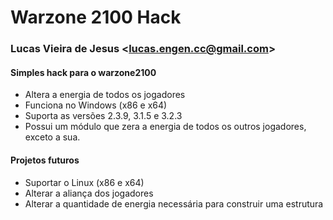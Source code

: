 # Warzone 2100 Hack

### Lucas Vieira de Jesus <<lucas.engen.cc@gmail.com>>

#### Simples hack para o warzone2100

  * Altera a energia de todos os jogadores
  * Funciona no Windows (x86 e x64)
  * Suporta as versões 2.3.9, 3.1.5 e 3.2.3
  * Possui um módulo que zera a energia de todos os outros jogadores, exceto a sua.
  
#### Projetos futuros
  * Suportar o Linux (x86 e x64)
  * Alterar a aliança dos jogadores
  * Alterar a quantidade de energia necessária para construir uma estrutura
